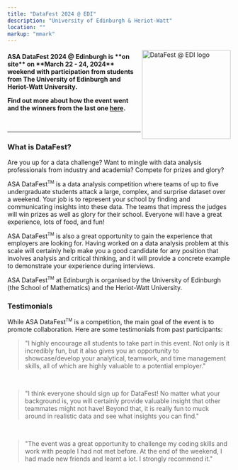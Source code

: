 ```yaml
---
title: "DataFest 2024 @ EDI"
description: "University of Edinburgh & Heriot-Watt"
location: ""
markup: "mmark"
---
```


<img src="/img/df-edi-logo-light.png" width="200px" alt="DataFest @ EDI logo" align="right">


<h4>
ASA DataFest 2024 @ Edinburgh is **on site** on **March 22 - 24, 2024** weekend with participation from students from The University of Edinburgh and Heriot-Watt University. 

<br>

Find out more about how the event went and the winners from the last one [here](/df2021).

<!--
Click [here](/signup) to sign up, *deadline is March 19, 2021!* 

The competition is open to all **undergraduate** students from The University of Edinburgh and Heriot-Watt University. 

Postgraduate students and staff are welcomed to attend as consultants, and they can also sign up [here](/signup).

Have questions about the event? 

- Read below and head over to the [FAQ](/faq)!
- Attend the **info session**: 3 March 2021, 10:30-11am
</h3>

<details>
<summary>Zoom link for info session</summary>
https://ed-ac-uk.zoom.us/j/89960809945 <br>
Passcode: datafest21
</details>

-->

<br>

<hr>

### What is DataFest?

Are you up for a data challenge? Want to mingle with data analysis professionals from industry and academia? Compete for prizes and glory? 

ASA DataFest<sup><small>TM</small></sup> is a data analysis competition where teams of up to five undergraduate students attack a large, complex, and surprise dataset over a weekend. Your job is to represent your school by finding and communicating insights into these data. The teams that impress the judges will win prizes as well as glory for their school. Everyone will have a great experience, lots of food, and fun!

ASA DataFest<sup><small>TM</small></sup> is also a great opportunity to gain the experience that employers are looking for. Having worked on a data analysis problem at this scale will certainly help make you a good candidate for any position that involves analysis and critical thinking, and it will provide a concrete example to demonstrate your experience during interviews.

ASA DataFest<sup><small>TM</small></sup> at Edinburgh is organised by the University of Edinburgh (the School of Mathematics) and the Heriot-Watt University.

### Testimonials

While ASA DataFest<sup><small>TM</small></sup> is a competition, the main goal of the event is to promote collaboration. Here are some testimonials from past participants:

> "I highly encourage all students to take part in this event. Not only is it incredibly fun, but it also gives you an opportunity to showcase/develop your analytical, teamwork, and time management skills, all of which are highly valuable to a potential employer."

<br>

> "I think everyone should sign up for DataFest! No matter what your background is, you will certainly provide valuable insight that other teammates might not have! Beyond that, it is really fun to muck around in realistic data and see what insights you can find."

<br>

> "The event was a great opportunity to challenge my coding skills and work with people I had not met before. At the end of the weekend, I had made new friends and learnt a lot. I strongly recommend it."

